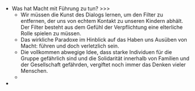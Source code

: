 - Was hat Macht mit Führung zu tun? >>>
    - Wir müssen die Kunst des Dialogs lernen, um den Filter zu entfernen, der uns von echtem Kontakt zu unseren Kindern abhält. Der Filter besteht aus dem Gefühl der Verpflichtung eine elterliche Rolle spielen zu müssen.
    - Das wirkliche Paradoxe im Hinblick auf das Haben uns Ausüben von Macht: führen und doch verletzlich sein.
    - Die vollkommen abwegige Idee, dass starke Individuen für die Gruppe gefährlich sind und die Solidarität innerhalb von Familien und der Gesellschaft gefährden, vergiftet noch immer das Denken vieler Menschen.
    - 
- 
